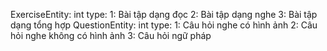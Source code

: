 ExerciseEntity: 
  int type:      1: Bài tập dạng đọc      2: Bài tập dạng nghe       3: Bài tập dạng tổng hợp
QuestionEntity: 
  int type:      1: Câu hỏi nghe có hình ảnh      2: Câu hỏi nghe không có hình ảnh       3: Câu hỏi ngữ pháp
